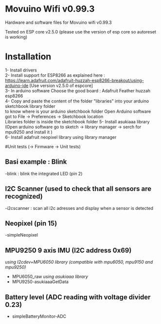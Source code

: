 # Movuino Wifi v0.99.3
Hardware and software files for Movuino wifi v0.99.3

Tested on ESP core v2.5.0 (please use the version of esp core so autoreset is working)

# Installation

 1- Install drivers  
 2- Install support for ESP8266 as explained here :  https://learn.adafruit.com/adafruit-huzzah-esp8266-breakout/using-arduino-ide  [Use version v2.5.0 of espcore]  
 3- In arduino software Choose the good board : Adafruit Feather huzzah esp8266  
 4- Copy and paste the content of the folder "libraries" into your arduino sketchbook library folder  
	to know where is your arduino sketchbook folder Open Arduino software got to File -> Preferences -> Sketchbook location  
	Libraries folder is inside the sketchbook folder
 5- Install asukiaaa library (Open arduino software go to sketch -> library manager -> serch for mpu9250 and install it )  
 6- Install adafruit neopixel library using library manager  
 

#Unit tests (-> Firmware -> Unit tests)

## Basi example : Blink
-blink : blink the integrated LED (pin 2)

## I2C Scanner (used to check that all sensors are recognized)
-i2cscanner : scan all i2c adresses and display when a sensor is detected

## Neopixel  (pin 15)
-simpleNeopixel 

## MPU9250 9 axis IMU (I2C address 0x69)

*using I2cdev+MPU6050 library (compatible with mpu6050, mpu9150 and mpu9250)*
- MPU6050_raw
*using asukiaaa library*
- MPU9250-asukiaaaGetData

## Battery level (ADC reading with voltage divider 0.23)
- simpleBatteryMonitor-ADC 

